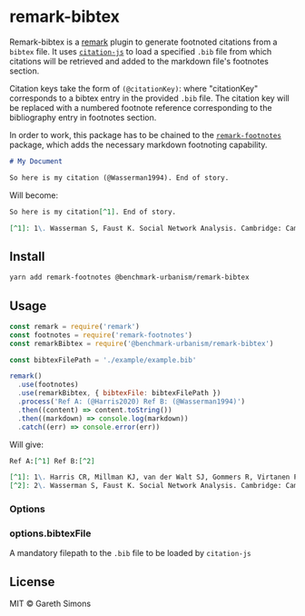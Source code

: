 # remark-bibtex

Remark-bibtex is a [remark](https://github.com/wooorm/remark) plugin to generate footnoted citations from a `bibtex` file. It uses [`citation-js`](https://github.com/citation-js/citation-js) to load a specified `.bib` file from which citations will be retrieved and added to the markdown file's footnotes section.

Citation keys take the form of `(@citationKey)`: where "citationKey" corresponds to a bibtex entry in the provided `.bib` file. The citation key will be replaced with a numbered footnote reference corresponding to the bibliography entry in footnotes section.

In order to work, this package has to be chained to the [`remark-footnotes`](https://github.com/remarkjs/remark-footnotes) package, which adds the necessary markdown footnoting capability.

```md
# My Document

So here is my citation (@Wasserman1994). End of story.
```

Will become:

```md
So here is my citation[^1]. End of story.

[^1]: 1\. Wasserman S, Faust K. Social Network Analysis. Cambridge: Cambridge University Press; 1994.
```

## Install

```sh
yarn add remark-footnotes @benchmark-urbanism/remark-bibtex
```

## Usage

```js
const remark = require('remark')
const footnotes = require('remark-footnotes')
const remarkBibtex = require('@benchmark-urbanism/remark-bibtex')

const bibtexFilePath = './example/example.bib'

remark()
  .use(footnotes)
  .use(remarkBibtex, { bibtexFile: bibtexFilePath })
  .process('Ref A: (@Harris2020) Ref B: (@Wasserman1994)')
  .then((content) => content.toString())
  .then((markdown) => console.log(markdown))
  .catch((err) => console.error(err))
```

Will give:

```md
Ref A:[^1] Ref B:[^2]

[^1]: 1\. Harris CR, Millman KJ, van der Walt SJ, Gommers R, Virtanen P, Cournapeau D, et al. Array programming with NumPy. Nature \[Internet]. 2020 Sep;585(7825):357–62. Available from: http://www.nature.com/articles/s41586-020-2649-2
[^2]: 2\. Wasserman S, Faust K. Social Network Analysis. Cambridge: Cambridge University Press; 1994.
```

### Options

### options.bibtexFile

A mandatory filepath to the `.bib` file to be loaded by `citation-js`

## License

MIT © Gareth Simons
